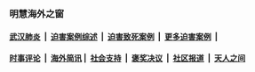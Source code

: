 
### 明慧海外之窗

####  [武汉肺炎](indexes/365.md?t=04031400) &nbsp;|&nbsp;  [迫害案例综述](indexes/328.md?t=04031400) &nbsp;|&nbsp; [迫害致死案例](indexes/277.md?t=04031400)  &nbsp;|&nbsp; [更多迫害案例](indexes/81.md?t=04031400)  &nbsp;|&nbsp; 
####  [时事评论](indexes/19.md?t=04031400) &nbsp;|&nbsp; [海外简讯](indexes/245.md?t=04031400)&nbsp;|&nbsp;  [社会支持](indexes/140.md?t=04031400) &nbsp;|&nbsp; [褒奖决议](indexes/282.md?t=04031400) &nbsp;|&nbsp; [社区报道](indexes/91.md?t=04031400)  &nbsp;|&nbsp; [天人之间](indexes/78.md?t=04031400) 

